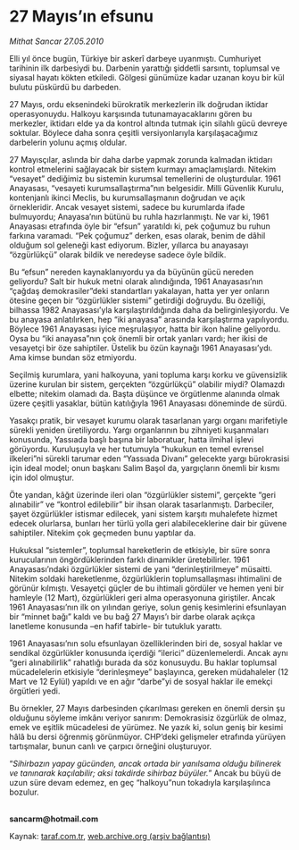 # 27 Mayıs’ın efsunu

*Mithat Sancar 27.05.2010*

<div class="yazi"><p>Elli yıl önce bugün, Türkiye bir askerî darbeye uyanmıştı. Cumhuriyet tarihinin ilk darbesiydi bu. Darbenin yarattığı şiddetli sarsıntı, toplumsal ve siyasal hayatı kökten etkiledi. Gölgesi günümüze kadar uzanan koyu bir kül bulutu püskürdü bu darbeden. </p>
<p>27 Mayıs, ordu eksenindeki bürokratik merkezlerin ilk doğrudan iktidar operasyonuydu. Halkoyu karşısında tutunamayacaklarını gören bu merkezler, iktidarı elde ya da kontrol altında tutmak için silahlı gücü devreye soktular. Böylece daha sonra çeşitli versiyonlarıyla karşılaşacağımız darbelerin yolunu açmış oldular. </p>
<p>27 Mayısçılar, aslında bir daha darbe yapmak zorunda kalmadan iktidarı kontrol etmelerini sağlayacak bir sistem kurmayı amaçlamışlardı. Nitekim “vesayet” dediğimiz bu sistemin kurumsal temellerini de oluşturdular. 1961 Anayasası, “vesayeti kurumsallaştırma”nın belgesidir. Milli Güvenlik Kurulu, kontenjanlı ikinci Meclis, bu kurumsallaşmanın doğrudan ve açık örnekleridir. Ancak vesayet sistemi, sadece bu kurumlarda ifade bulmuyordu; Anayasa’nın bütünü bu ruhla hazırlanmıştı. Ne var ki, 1961 Anayasası etrafında öyle bir “efsun” yaratıldı ki, pek çoğumuz bu ruhun farkına varamadı. “Pek çoğumuz” derken, esas olarak, benim de dâhil olduğum sol geleneği kast ediyorum. Bizler, yıllarca bu anayasayı “özgürlükçü” olarak bildik ve neredeyse sadece öyle bildik. </p>
<p>Bu “efsun” nereden kaynaklanıyordu ya da büyünün gücü nereden geliyordu? Salt bir hukuk metni olarak alındığında, 1961 Anayasası’nın “çağdaş demokrasiler”deki standartları yakalayan, hatta yer yer onların ötesine geçen bir “özgürlükler sistemi” getirdiği doğruydu. Bu özelliği, bilhassa 1982 Anayasası’yla karşılaştırıldığında daha da belirginleşiyordu. Ve bu anayasa anlatılırken, hep “iki anayasa” arasında karşılaştırma yapılıyordu. Böylece 1961 Anayasası iyice meşrulaşıyor, hatta bir ikon haline geliyordu. Oysa bu “iki anayasa”nın çok önemli bir ortak yanları vardı; her ikisi de vesayetçi bir öze sahiptiler. Üstelik bu özün kaynağı 1961 Anayasası’ydı. Ama kimse bundan söz etmiyordu.</p>
<p>Seçilmiş kurumlara, yani halkoyuna, yani topluma karşı korku ve güvensizlik üzerine kurulan bir sistem, gerçekten “özgürlükçü” olabilir miydi? Olamazdı elbette; nitekim olamadı da. Başta düşünce ve örgütlenme alanında olmak üzere çeşitli yasaklar, bütün katılığıyla 1961 Anayasası döneminde de sürdü. </p>
<p>Yasakçı pratik, bir vesayet kurumu olarak tasarlanan yargı organı marifetiyle sürekli yeniden üretiliyordu. Yargı organlarının bu zihniyeti kuşanmaları konusunda, Yassıada başlı başına bir laboratuar, hatta ilmihal işlevi görüyordu. Kuruluşuyla ve her tutumuyla “hukukun en temel evrensel ilkeleri”ni sürekli tarumar eden “Yassıada Divanı” gelecekte yargı bürokrasisi için ideal model; onun başkanı Salim Başol da, yargıçların önemli bir kısmı için idol olmuştur.</p>
<p>Öte yandan, kâğıt üzerinde ileri olan “özgürlükler sistemi”, gerçekte “geri alınabilir” ve “kontrol edilebilir” bir ihsan olarak tasarlanmıştı. Darbeciler, şayet özgürlükler istismar edilecek, yani sistem karşıtı muhalefete hizmet edecek olurlarsa, bunları her türlü yolla geri alabileceklerine dair bir güvene sahiptiler. Nitekim çok geçmeden bunu yaptılar da. </p>
<p>Hukuksal “sistemler”, toplumsal hareketlerin de etkisiyle, bir süre sonra kurucularının öngördüklerinden farklı dinamikler üretebilirler. 1961 Anayasası’ndaki özgürlükler sistemi de yani “derinleştirilmeye” müsaitti. Nitekim soldaki hareketlenme, özgürlüklerin toplumsallaşması ihtimalini de görünür kılmıştı. Vesayetçi güçler de bu ihtimali gördüler ve hemen yeni bir hamleyle (12 Mart), özgürlükleri geri alma operasyonuna giriştiler. Ancak 1961 Anayasası’nın ilk on yılından geriye, solun geniş kesimlerini efsunlayan bir “minnet bağı” kaldı ve bu bağ 27 Mayıs’ı bir darbe olarak açıkça lanetleme konusunda –en hafif tabirle- bir tutukluk yarattı.</p>
<p>1961 Anayasası’nın solu efsunlayan özelliklerinden biri de, sosyal haklar ve sendikal özgürlükler konusunda içerdiği “ilerici” düzenlemelerdi. Ancak aynı “geri alınabilirlik” rahatlığı burada da söz konusuydu. Bu haklar toplumsal mücadelelerin etkisiyle “derinleşmeye” başlayınca, gereken müdahaleler (12 Mart ve 12 Eylül) yapıldı ve en ağır “darbe”yi de sosyal haklar ile emekçi örgütleri yedi.</p>
<p>Bu örnekler, 27 Mayıs darbesinden çıkarılması gereken en önemli dersin şu olduğunu söyleme imkânı veriyor sanırım: Demokrasisiz özgürlük de olmaz, emek ve eşitlik mücadelesi de yürümez. Ne yazık ki, solun geniş bir kesimi hâlâ bu dersi öğrenmiş görünmüyor. CHP’deki gelişmeler etrafında yürüyen tartışmalar, bunun canlı ve çarpıcı örneğini oluşturuyor.</p>
<p>“<i>Sihirbazın yapay gücünden, ancak ortada bir yanılsama olduğu bilinerek ve tanınarak kaçılabilir; aksi takdirde sihirbaz büyüler.</i>” Ancak bu büyü de uzun süre devam edemez, en geç “halkoyu”nun tokadıyla karşılaşılınca bozulur.</p>
<p><b><br/>sancarm@hotmail.com</b></p></div>

Kaynak: [taraf.com.tr](http://www.taraf.com.tr:80/mithat-sancar/makale-27-mayis-in-efsunu.htm), [web.archive.org (arşiv bağlantısı)](http://web.archive.org/web/20100601051128/http://www.taraf.com.tr:80/mithat-sancar/makale-27-mayis-in-efsunu.htm)
